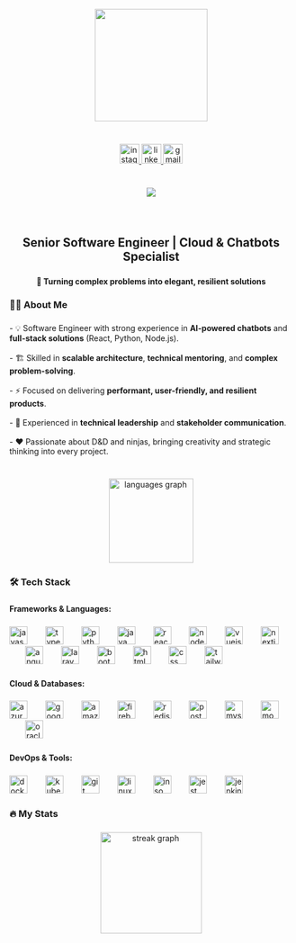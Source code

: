 <br clear="both">

<div align="center">
  <img height="200" src="https://scontent.fbfh15-2.fna.fbcdn.net/v/t39.30808-6/475778719_1620034928625679_4723599589503804871_n.jpg?stp=dst-jpg_s206x206_tt6&_nc_cat=110&ccb=1-7&_nc_sid=fe5ecc&_nc_ohc=8gfNh-BBQs4Q7kNvwFAkDkl&_nc_oc=AdnZzqbN7NGLqBLZXbWILEsee6vErYJdWEYgaiGucyJD81SYz0AzutuARIAzCUjHmZmmQ7Yu51KaQvXo-fKef10T&_nc_zt=23&_nc_ht=scontent.fbfh15-2.fna&_nc_gid=8rCErff2VMLU9057kVQxvA&oh=00_AfWvJSzSXjSkkzXcvSRSoU42h8B5s1I298wC6y5qYiCfQQ&oe=68BC393D"  />
</div>

###

<br clear="both">

<div align="center">
  <a href="https://www.instagram.com/bruno._.franca2" target="_blank">
    <img src="https://img.shields.io/static/v1?message=Instagram&logo=instagram&label=&color=E4405F&logoColor=white&labelColor=E4405F&style=for-the-badge" height="35" alt="instagram logo"  />
  </a>
  <a href="https://www.linkedin.com/in/brunoai" target="_blank">
    <img src="https://img.shields.io/static/v1?message=LinkedIn&logo=linkedin&label=&color=0077B5&logoColor=white&labelColor=&style=for-the-badge" height="35" alt="linkedin logo"  />
  </a>
  <a href="mailto:brunofranca2k@gmail.com" target="_blank">
    <img src="https://img.shields.io/static/v1?message=Gmail&logo=gmail&label=&color=D14836&logoColor=white&labelColor=&style=for-the-badge" height="35" alt="gmail logo"  />
  </a>
</div>

###

<br clear="both">

<div align="center">
  <img src="https://visitor-badge.laobi.icu/badge?page_id=tuttao.tuttao&left_color=deeppink&right_color=midnightblue"  />
</div>

###

<br clear="both">

<h2 align="center">Senior Software Engineer | Cloud & Chatbots Specialist</h2>

###

<h4 align="center">🧩 Turning complex problems into elegant, resilient solutions</h4>

###

<h3 align="left">👩‍💻  About Me</h3>

###

<p align="left">- 💡 Software Engineer with strong experience in <strong>AI-powered chatbots</strong> and <strong>full-stack solutions</strong> (React, Python, Node.js).<br><br>- 🏗️ Skilled in <strong>scalable architecture</strong>, <strong>technical mentoring</strong>, and <strong>complex problem-solving</strong>.<br><br>- ⚡ Focused on delivering <strong>performant, user-friendly, and resilient products</strong>.<br><br>- 🤝 Experienced in <strong>technical leadership</strong> and <strong>stakeholder communication</strong>.<br><br>- ❤ Passionate about D&D and ninjas, bringing creativity and strategic thinking into every project.</p>

###

<br clear="both">

<div align="center">
  <img src="https://github-readme-stats.vercel.app/api/top-langs?username=tuttao&locale=en&hide_title=false&layout=compact&card_width=320&langs_count=5&theme=algolia&hide_border=false" height="150" alt="languages graph"  />
</div>

###

<h3 align="left">🛠 Tech Stack</h3>

###

<h4 align="left">Frameworks & Languages:</h4>

###

<div align="left">
  <img src="https://cdn.jsdelivr.net/gh/devicons/devicon/icons/javascript/javascript-original.svg" height="32" alt="javascript logo"  />
  <img width="24" />
  <img src="https://cdn.jsdelivr.net/gh/devicons/devicon/icons/typescript/typescript-original.svg" height="32" alt="typescript logo"  />
  <img width="24" />
  <img src="https://cdn.jsdelivr.net/gh/devicons/devicon/icons/python/python-original.svg" height="32" alt="python logo"  />
  <img width="24" />
  <img src="https://cdn.jsdelivr.net/gh/devicons/devicon/icons/java/java-original.svg" height="32" alt="java logo"  />
  <img width="24" />
  <img src="https://cdn.jsdelivr.net/gh/devicons/devicon/icons/react/react-original.svg" height="32" alt="react logo"  />
  <img width="24" />
  <img src="https://cdn.jsdelivr.net/gh/devicons/devicon/icons/nodejs/nodejs-original.svg" height="32" alt="nodejs logo"  />
  <img width="24" />
  <img src="https://cdn.jsdelivr.net/gh/devicons/devicon/icons/vuejs/vuejs-original.svg" height="32" alt="vuejs logo"  />
  <img width="24" />
  <img src="https://cdn.jsdelivr.net/gh/devicons/devicon/icons/nextjs/nextjs-original.svg" height="32" alt="nextjs logo"  />
  <img width="24" />
  <img src="https://cdn.jsdelivr.net/gh/devicons/devicon/icons/angularjs/angularjs-original.svg" height="32" alt="angularjs logo"  />
  <img width="24" />
  <img src="https://cdn.jsdelivr.net/gh/devicons/devicon/icons/laravel/laravel-original.svg" height="32" alt="laravel logo"  />
  <img width="24" />
  <img src="https://cdn.jsdelivr.net/gh/devicons/devicon/icons/bootstrap/bootstrap-original.svg" height="32" alt="bootstrap logo"  />
  <img width="24" />
  <img src="https://cdn.jsdelivr.net/gh/devicons/devicon/icons/html5/html5-original.svg" height="32" alt="html5 logo"  />
  <img width="24" />
  <img src="https://cdn.jsdelivr.net/gh/devicons/devicon/icons/css3/css3-original.svg" height="32" alt="css logo"  />
  <img width="24" />
  <img src="https://cdn.jsdelivr.net/gh/devicons/devicon/icons/tailwindcss/tailwindcss-original-wordmark.svg" height="32" alt="tailwindcss logo"  />
</div>

###

<h4 align="left">Cloud & Databases:</h4>

###

<div align="left">
  <img src="https://cdn.jsdelivr.net/gh/devicons/devicon/icons/azure/azure-original.svg" height="32" alt="azure logo"  />
  <img width="24" />
  <img src="https://cdn.jsdelivr.net/gh/devicons/devicon/icons/googlecloud/googlecloud-original.svg" height="32" alt="googlecloud logo"  />
  <img width="24" />
  <img src="https://cdn.jsdelivr.net/gh/devicons/devicon/icons/amazonwebservices/amazonwebservices-line-wordmark.svg" height="32" alt="amazonwebservices logo"  />
  <img width="24" />
  <img src="https://cdn.jsdelivr.net/gh/devicons/devicon/icons/firebase/firebase-plain.svg" height="32" alt="firebase logo"  />
  <img width="24" />
  <img src="https://cdn.jsdelivr.net/gh/devicons/devicon/icons/redis/redis-original.svg" height="32" alt="redis logo"  />
  <img width="24" />
  <img src="https://cdn.jsdelivr.net/gh/devicons/devicon/icons/postgresql/postgresql-original.svg" height="32" alt="postgresql logo"  />
  <img width="24" />
  <img src="https://cdn.jsdelivr.net/gh/devicons/devicon/icons/mysql/mysql-original.svg" height="32" alt="mysql logo"  />
  <img width="24" />
  <img src="https://cdn.jsdelivr.net/gh/devicons/devicon/icons/mongodb/mongodb-original.svg" height="32" alt="mongodb logo"  />
  <img width="24" />
  <img src="https://cdn.jsdelivr.net/gh/devicons/devicon/icons/oracle/oracle-original.svg" height="32" alt="oracle logo"  />
</div>

###

<h4 align="left">DevOps & Tools:</h4>

###

<div align="left">
  <img src="https://cdn.jsdelivr.net/gh/devicons/devicon/icons/docker/docker-original.svg" height="32" alt="docker logo"  />
  <img width="24" />
  <img src="https://cdn.jsdelivr.net/gh/devicons/devicon/icons/kubernetes/kubernetes-plain.svg" height="32" alt="kubernetes logo"  />
  <img width="24" />
  <img src="https://cdn.jsdelivr.net/gh/devicons/devicon/icons/git/git-original.svg" height="32" alt="git logo"  />
  <img width="24" />
  <img src="https://cdn.jsdelivr.net/gh/devicons/devicon/icons/linux/linux-original.svg" height="32" alt="linux logo"  />
  <img width="24" />
  <img src="https://cdn.jsdelivr.net/gh/devicons/devicon/icons/insomnia/insomnia-original.svg" height="32" alt="insomnia logo"  />
  <img width="24" />
  <img src="https://cdn.jsdelivr.net/gh/devicons/devicon/icons/jest/jest-plain.svg" height="32" alt="jest logo"  />
  <img width="24" />
  <img src="https://cdn.jsdelivr.net/gh/devicons/devicon/icons/jenkins/jenkins-line.svg" height="32" alt="jenkins logo"  />
</div>

###

<h3 align="left">🔥   My Stats</h3>

###

<div align="center">
  <img src="https://streak-stats.demolab.com?user=tuttao&locale=en&mode=weekly&theme=algolia&hide_border=true&border_radius=50&date_format=M%20j%5B,%20Y%5D&order=3" height="180" alt="streak graph"  />
</div>

###
